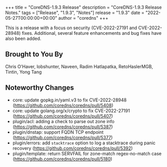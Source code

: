 +++
title = "CoreDNS-1.9.3 Release"
description = "CoreDNS-1.9.3 Release Notes."
tags = ["Release", "1.9.3", "Notes"]
release = "1.9.3"
date = "2022-05-27T00:00:00+00:00"
author = "coredns"
+++

This is a release with a focus on security (CVE-2022-27191 and CVE-2022-28948) fixes. Additional,
several feature enhancements and bug fixes have also been added.

## Brought to You By

Chris O'Haver,
lobshunter,
Naveen,
Radim Hatlapatka,
RetoHaslerMGB,
Tintin,
Yong Tang


## Noteworthy Changes

* core: update gopkg.in/yaml.v3 to fix CVE-2022-28948 (https://github.com/coredns/coredns/pull/5408)
* core: update golang.org/x/crypto to fix CVE-2022-27191 (https://github.com/coredns/coredns/pull/5407)
* plugin/acl: adding a check to parse out zone info (https://github.com/coredns/coredns/pull/5387)
* plugin/dnstap: support FQDN TCP endpoint (https://github.com/coredns/coredns/pull/5377)
* plugin/errors: add `stacktrace` option to log a stacktrace during panic recovery (https://github.com/coredns/coredns/pull/5392)
* plugin/template: return SERVFAIL for zone-match regex-no-match case (https://github.com/coredns/coredns/pull/5180)
